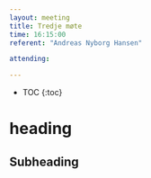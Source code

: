 ```yaml
---
layout: meeting
title: Tredje møte
time: 16:15:00
referent: "Andreas Nyborg Hansen"

attending:

---
```


* TOC
{:toc}


# heading

## Subheading
